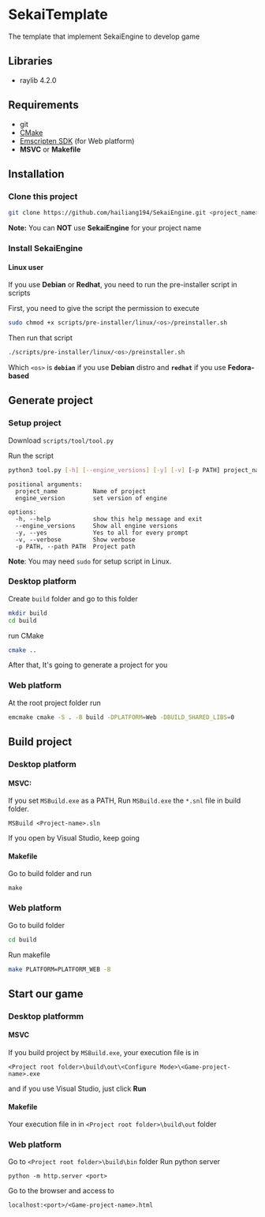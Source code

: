 # SekaiTemplate
The template that implement SekaiEngine to develop game

## Libraries
* raylib 4.2.0

## Requirements
* git
* [CMake](https://cmake.org/download/)
* [Emscripten SDK](https://emscripten.org/docs/getting_started/downloads.html) (for Web platform)
* **MSVC** or **Makefile**

## Installation
### Clone this project
``` bash
git clone https://github.com/hailiang194/SekaiEngine.git <project_name>
```
**Note:** You can **NOT** use **SekaiEngine** for your project name

### Install SekaiEngine

#### Linux user
If you use **Debian** or **Redhat**, you need to run the pre-installer script in scripts

First, you need to give the script the permission to execute
``` bash
sudo chmod +x scripts/pre-installer/linux/<os>/preinstaller.sh
```
Then run that script
``` bash
./scripts/pre-installer/linux/<os>/preinstaller.sh
```
Which ```<os>``` is **```debian```** if you use **Debian** distro and **```redhat```** if you use **Fedora-based**
## Generate project
### Setup project

Download ```scripts/tool/tool.py```

Run the script
```sh
python3 tool.py [-h] [--engine_versions] [-y] [-v] [-p PATH] project_name engine_version
```
```
positional arguments:
  project_name          Name of project
  engine_version        set version of engine

options:
  -h, --help            show this help message and exit
  --engine_versions     Show all engine versions
  -y, --yes             Yes to all for every prompt
  -v, --verbose         Show verbose
  -p PATH, --path PATH  Project path
```

**Note**: You may need ```sudo``` for setup script in Linux. 

### Desktop platform
Create ```build``` folder and go to this folder 
``` bash
mkdir build
cd build
```
run CMake
``` bash
cmake ..
```
After that, It's going to generate a project for you
### Web platform
At the root project folder run
``` bash
emcmake cmake -S . -B build -DPLATFORM=Web -DBUILD_SHARED_LIBS=0
```
## Build project
### Desktop platform
#### **MSVC:**
If you set ```MSBuild.exe``` as a PATH, Run ```MSBuild.exe``` the ```*.snl``` file in build folder.
```
MSBuild <Project-name>.sln
```
If you open by Visual Studio, keep going

#### **Makefile**

Go to build folder and run
```
make
```
### Web platform
Go to build folder
``` bash
cd build
```
Run makefile
``` bash
make PLATFORM=PLATFORM_WEB -B
```
## Start our game
### Desktop platformm
#### **MSVC**
If you build project by ```MSBuild.exe```, your execution file is in
```
<Project root folder>\build\out\<Configure Mode>\<Game-project-name>.exe
```
and if you use Visual Studio, just click **Run**
#### **Makefile**
Your execution file in in ```<Project root folder>\build\out``` folder
### Web platform
Go to ```<Project root folder>\build\bin``` folder
Run python server
```
python -m http.server <port>
```
Go to the browser and access to
```
localhost:<port>/<Game-project-name>.html
```